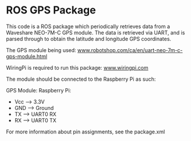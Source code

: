 # ROS GPS Package
This code is a ROS package which periodically retrieves data from a Waveshare NEO-7M-C GPS module. 
The data is retrieved via UART, and is parsed through to obtain the latitude and longitude GPS coordinates.

The GPS module being used: www.robotshop.com/ca/en/uart-neo-7m-c-gps-module.html

WiringPi is required to run this package: www.wiringpi.com

The module should be connected to the Raspberry Pi as such:

  GPS Module:     Raspberry Pi:
  * Vcc        -->  3.3V
  * GND        -->  Ground
  * TX         -->  UART0 RX
  * RX         -->  UART0 TX
  
For more information about pin assignments, see the package.xml  

